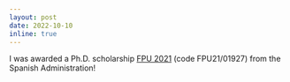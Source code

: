 ```yaml
---
layout: post
date: 2022-10-10
inline: true
---
```


I was awarded a Ph.D. scholarship [FPU 2021](https://www.universidades.gob.es/ayudas-para-la-formacion-de-profesorado-universitario-fpu-2021/) (code FPU21/01927) from the Spanish Administration!
